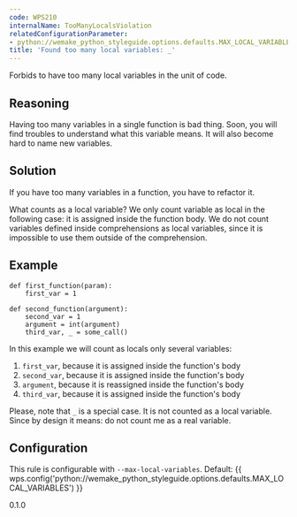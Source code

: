 ```yaml
---
code: WPS210
internalName: TooManyLocalsViolation
relatedConfigurationParameter:
- python://wemake_python_styleguide.options.defaults.MAX_LOCAL_VARIABLES
title: 'Found too many local variables: _'
---
```


Forbids to have too many local variables in the unit of code.

## Reasoning
Having too many variables in a single function is bad thing. Soon,
you will find troubles to understand what this variable means. It
will also become hard to name new variables.

## Solution
If you have too many variables in a function, you have to refactor
it.

What counts as a local variable? We only count variable as local in the
following case: it is assigned inside the function body. We do not count
variables defined inside comprehensions as local variables, since it is
impossible to use them outside of the comprehension.

## Example

    def first_function(param):
        first_var = 1
    
    def second_function(argument):
        second_var = 1
        argument = int(argument)
        third_var, _ = some_call()

In this example we will count as locals only several variables:

1.  `first_var`, because it is assigned inside the function's body
2.  `second_var`, because it is assigned inside the function's body
3.  `argument`, because it is reassigned inside the function's body
4.  `third_var`, because it is assigned inside the function's body

Please, note that `_` is a special case. It is not counted as a local
variable. Since by design it means: do not count me as a real variable.

## Configuration
This rule is configurable with `--max-local-variables`. Default:
{{ wps.config('python://wemake_python_styleguide.options.defaults.MAX_LOCAL_VARIABLES') }}

<div class="versionadded">

0.1.0

</div>